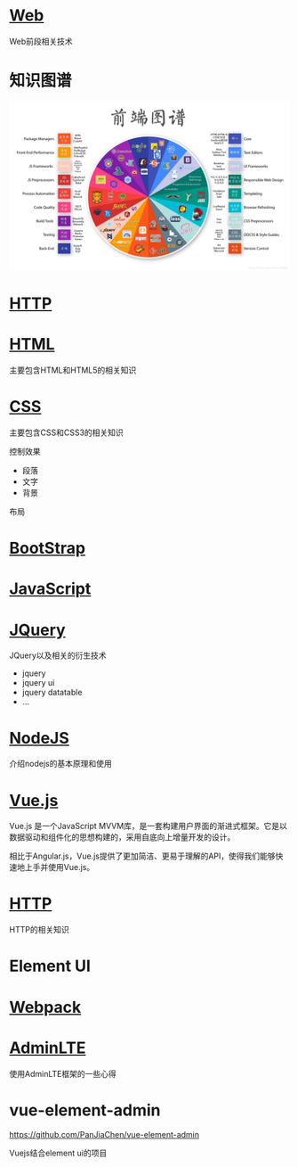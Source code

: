 # [Web](README.md) 

Web前段相关技术

# 知识图谱

![前端知识图谱](images/web_knowledge_graph.jpeg)

# [HTTP](http/index.md)

# [HTML](html/index.md)

主要包含HTML和HTML5的相关知识

# [CSS](css/index.md)

主要包含CSS和CSS3的相关知识

控制效果

- 段落
- 文字
- 背景

布局



# [BootStrap](bootstrap/index.md)

# [JavaScript](javascript/index.md)

# [JQuery](jquery/index.md)

JQuery以及相关的衍生技术

- jquery
- jquery ui
- jquery datatable
- ...

# [NodeJS](nodejs/index.md)

介绍nodejs的基本原理和使用

# [Vue.js](vuejs/index.md)

Vue.js 是一个JavaScript MVVM库，是一套构建用户界面的渐进式框架。它是以数据驱动和组件化的思想构建的，采用自底向上增量开发的设计。

相比于Angular.js，Vue.js提供了更加简洁、更易于理解的API，使得我们能够快速地上手并使用Vue.js。

# [HTTP](http/md)

HTTP的相关知识

# Element UI



# [Webpack](webpack.md)

# [AdminLTE](adminlte.md)

使用AdminLTE框架的一些心得

# vue-element-admin

https://github.com/PanJiaChen/vue-element-admin

Vuejs结合element ui的项目


